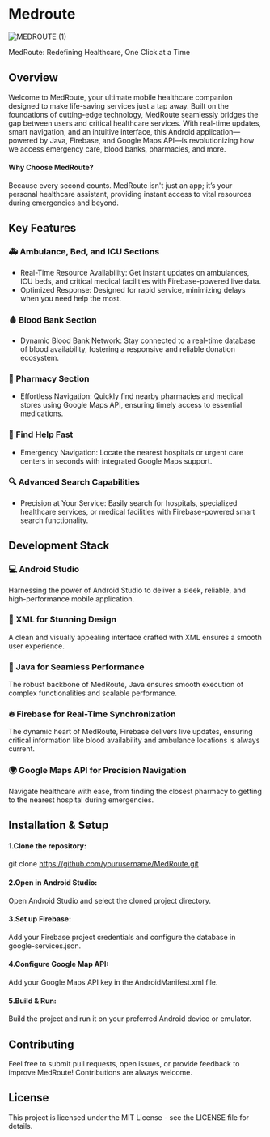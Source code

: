 
# Medroute
![MEDROUTE (1)](https://github.com/user-attachments/assets/040d3233-72ff-4483-ad14-f6f50daef2c7)


MedRoute: Redefining Healthcare, One Click at a Time

## Overview
Welcome to MedRoute, your ultimate mobile healthcare companion designed to make life-saving services just a tap away. Built on the foundations of cutting-edge technology, MedRoute seamlessly bridges the gap between users and critical healthcare services. With real-time updates, smart navigation, and an intuitive interface, this Android application—powered by Java, Firebase, and Google Maps API—is revolutionizing how we access emergency care, blood banks, pharmacies, and more.

#### Why Choose MedRoute?
Because every second counts. MedRoute isn't just an app; it’s your personal healthcare assistant, providing instant access to vital resources during emergencies and beyond.

## Key Features
### 🚑 Ambulance, Bed, and ICU Sections
- Real-Time Resource Availability: Get instant updates on ambulances, ICU beds, and critical medical facilities with Firebase-powered live data.
- Optimized Response: Designed for rapid service, minimizing delays when you need help the most.

### 🩸 Blood Bank Section
- Dynamic Blood Bank Network: Stay connected to a real-time database of blood availability, fostering a responsive and reliable donation ecosystem.

### 💊 Pharmacy Section
- Effortless Navigation: Quickly find nearby pharmacies and medical stores using Google Maps API, ensuring timely access to essential medications.

### 🏥 Find Help Fast
- Emergency Navigation: Locate the nearest hospitals or urgent care centers in seconds with integrated Google Maps support.

### 🔍 Advanced Search Capabilities

- Precision at Your Service: Easily search for hospitals, specialized healthcare services, or medical facilities with Firebase-powered smart search functionality.

## Development Stack
### 💻 Android Studio

Harnessing the power of Android Studio to deliver a sleek, reliable, and high-performance mobile application.

### 📑 XML for Stunning Design

A clean and visually appealing interface crafted with XML ensures a smooth user experience.

### 🔧 Java for Seamless Performance

The robust backbone of MedRoute, Java ensures smooth execution of complex functionalities and scalable performance.

### 🔥 Firebase for Real-Time Synchronization

The dynamic heart of MedRoute, Firebase delivers live updates, ensuring critical information like blood availability and ambulance locations is always current.

### 🌍 Google Maps API for Precision Navigation

Navigate healthcare with ease, from finding the closest pharmacy to getting to the nearest hospital during emergencies.

## Installation & Setup
#### 1.Clone the repository:
git clone https://github.com/yourusername/MedRoute.git

#### 2.Open in Android Studio:
Open Android Studio and select the cloned project directory.

#### 3.Set up Firebase:
Add your Firebase project credentials and configure the database in google-services.json.

#### 4.Configure Google Map API:
Add your Google Maps API key in the AndroidManifest.xml file.

#### 5.Build & Run:
Build the project and run it on your preferred Android device or emulator.

## Contributing
Feel free to submit pull requests, open issues, or provide feedback to improve MedRoute! Contributions are always welcome.

## License
This project is licensed under the MIT License - see the LICENSE file for details.
